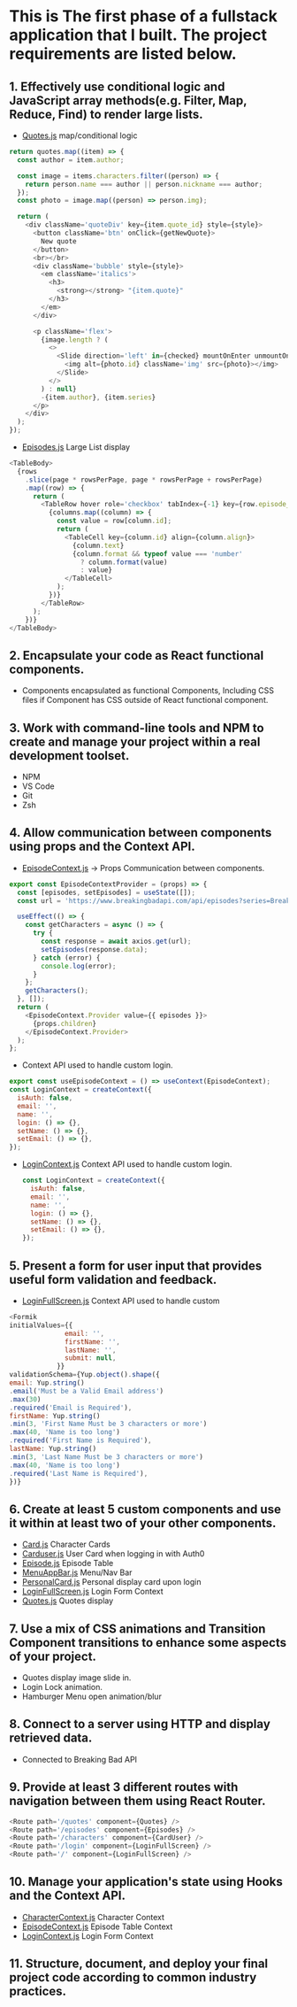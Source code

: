 # This is The first phase of a fullstack application that I built. The project requirements are listed below.


## 1. Effectively use conditional logic and JavaScript array methods(e.g. Filter, Map, Reduce, Find) to render large lists.

- [Quotes.js](/src/Components/Quote.js) map/conditional logic

```javascript
return quotes.map((item) => {
  const author = item.author;

  const image = items.characters.filter((person) => {
    return person.name === author || person.nickname === author;
  });
  const photo = image.map((person) => person.img);

  return (
    <div className='quoteDiv' key={item.quote_id} style={style}>
      <button className='btn' onClick={getNewQuote}>
        New quote
      </button>
      <br></br>
      <div className='bubble' style={style}>
        <em className='italics'>
          <h3>
            <strong></strong> "{item.quote}"
          </h3>
        </em>
      </div>

      <p className='flex'>
        {image.length ? (
          <>
            <Slide direction='left' in={checked} mountOnEnter unmountOnExit>
              <img alt={photo.id} className='img' src={photo}></img>
            </Slide>
          </>
        ) : null}
        -{item.author}, {item.series}
      </p>
    </div>
  );
});
```

- [Episodes.js](/src/Components/Episodes.js) Large List display

```javascript
<TableBody>
  {rows
    .slice(page * rowsPerPage, page * rowsPerPage + rowsPerPage)
    .map((row) => {
      return (
        <TableRow hover role='checkbox' tabIndex={-1} key={row.episode_id}>
          {columns.map((column) => {
            const value = row[column.id];
            return (
              <TableCell key={column.id} align={column.align}>
                {column.text}
                {column.format && typeof value === 'number'
                  ? column.format(value)
                  : value}
              </TableCell>
            );
          })}
        </TableRow>
      );
    })}
</TableBody>
```

## 2. Encapsulate your code as React functional components.

- Components encapsulated as functional Components, Including CSS files if Component has CSS outside of React functional component.

## 3. Work with command-line tools and NPM to create and manage your project within a real development toolset.

- NPM
- VS Code
- Git
- Zsh

## 4. Allow communication between components using props and the Context API.

- [EpisodeContext.js](/src/contexts/EpisodeContext.js) -> Props Communication between components.

```javascript
export const EpisodeContextProvider = (props) => {
  const [episodes, setEpisodes] = useState([]);
  const url = 'https://www.breakingbadapi.com/api/episodes?series=Breaking+Bad';

  useEffect(() => {
    const getCharacters = async () => {
      try {
        const response = await axios.get(url);
        setEpisodes(response.data);
      } catch (error) {
        console.log(error);
      }
    };
    getCharacters();
  }, []);
  return (
    <EpisodeContext.Provider value={{ episodes }}>
      {props.children}
    </EpisodeContext.Provider>
  );
};
```

- Context API used to handle custom login.

```javascript
export const useEpisodeContext = () => useContext(EpisodeContext);
const LoginContext = createContext({
  isAuth: false,
  email: '',
  name: '',
  login: () => {},
  setName: () => {},
  setEmail: () => {},
});
```

- [LoginContext.js](/src/contexts/LonginContext.js) Context API used to handle custom login.
  ```javascript
  const LoginContext = createContext({
    isAuth: false,
    email: '',
    name: '',
    login: () => {},
    setName: () => {},
    setEmail: () => {},
  });
  ```

## 5. Present a form for user input that provides useful form validation and feedback.

- [LoginFullScreen.js](/src/Components/LoginFullScreen.js) Context API used to handle custom

```javascript
<Formik
initialValues={{
              email: '',
              firstName: '',
              lastName: '',
              submit: null,
            }}
validationSchema={Yup.object().shape({
email: Yup.string()
.email('Must be a Valid Email address')
.max(30)
.required('Email is Required'),
firstName: Yup.string()
.min(3, 'First Name Must be 3 characters or more')
.max(40, 'Name is too long')
.required('First Name is Required'),
lastName: Yup.string()
.min(3, 'Last Name Must be 3 characters or more')
.max(40, 'Name is too long')
.required('Last Name is Required'),
})}
```

## 6. Create at least 5 custom components and use it within at least two of your other components.

- [Card.js](/src/contexts/CharacterContext.js) Character Cards
- [Carduser.js](/src/contexts/EpisodeContext.js) User Card when logging in with Auth0
- [Episode.js](/src/contexts/LoginContext.js) Episode Table
- [MenuAppBar.js](/src/contexts/LoginContext.js) Menu/Nav Bar
- [PersonalCard.js](/src/contexts/LoginContext.js) Personal display card upon login
- [LoginFullScreen.js](/src/contexts/LoginContext.js) Login Form Context
- [Quotes.js](/src/contexts/LoginContext.js) Quotes display

## 7. Use a mix of CSS animations and Transition Component transitions to enhance some aspects of your project.

- Quotes display image slide in.
- Login Lock animation.
- Hamburger Menu open animation/blur

## 8. Connect to a server using HTTP and display retrieved data.

- Connected to Breaking Bad API

## 9. Provide at least 3 different routes with navigation between them using React Router.

```javascript
<Route path='/quotes' component={Quotes} />
<Route path='/episodes' component={Episodes} />
<Route path='/characters' component={CardUser} />
<Route path='/login' component={LoginFullScreen} />
<Route path='/' component={LoginFullScreen} />
```

## 10. Manage your application's state using Hooks and the Context API.

- [CharacterContext.js](/src/contexts/CharacterContext.js) Character Context
- [EpisodeContext.js](/src/contexts/EpisodeContext.js) Episode Table Context
- [LoginContext.js](/src/contexts/LoginContext.js) Login Form Context

## 11. Structure, document, and deploy your final project code according to common industry practices.
